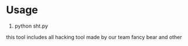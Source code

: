 # Usage
1. python sht.py

this tool includes all hacking tool made by our team fancy bear and other
